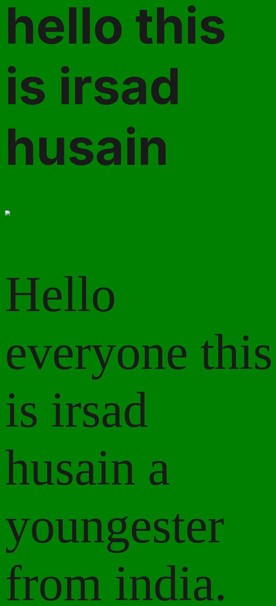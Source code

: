 <html>
<head>
	<meta charset="utf-8">
	<meta http-equiv="X-UA-Compatible" content="IE=edge">
	<title>irsad</title>
	<link rel="stylesheet" href="">
</head>
<style>
	body{
		background-color: green;
		font-size: 500%;
	}
</style>
<body>
	<h1>hello this is irsad husain</h1>
	<img src="https://www.talkwalker.com/images/2020/blog-headers/image-analysis.png">
	<style>
			p{
				font-size: 200%;
				font-color:yellow;
				font-family: italic;
			}
		</style>
		<p>Hello everyone this is irsad husain a youngester from india. </p>
	
</body>
</html>
